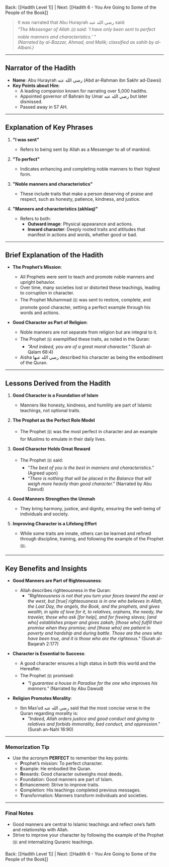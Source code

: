 Back: [[Hadith Level 1]] | Next: [[Hadith 6 - You Are Going to Some of the People of the Book]]


> It was narrated that Abu Hurayrah رضي الله عنه said:  
> *"The Messenger of Allah ﷺ said: 'I have only been sent to perfect noble manners and characteristics.' "*  
> *(Narrated by al-Bazzar, Ahmad, and Malik; classified as sahih by al-Albani.)*  

---

## Narrator of the Hadith
- **Name**: Abu Hurayrah رضي الله عنه (Abd ar-Rahman ibn Sakhr ad-Dawsi)  
- **Key Points about Him**:  
  - A leading companion known for narrating over 5,000 hadiths.  
  - Appointed governor of Bahrain by Umar رضي الله عنه but later dismissed.  
  - Passed away in 57 AH.  

---

## Explanation of Key Phrases
1. **"I was sent"**  
   - Refers to being sent by Allah as a Messenger to all of mankind.  

2. **"To perfect"**  
   - Indicates enhancing and completing noble manners to their highest form.  

3. **"Noble manners and characteristics"**  
   - These include traits that make a person deserving of praise and respect, such as honesty, patience, kindness, and justice.  

4. **"Manners and characteristics (akhlaq)"**  
   - Refers to both:  
     - **Outward image**: Physical appearance and actions.  
     - **Inward character**: Deeply rooted traits and attitudes that manifest in actions and words, whether good or bad.  

---

## Brief Explanation of the Hadith
- **The Prophet’s Mission**:  
  - All Prophets were sent to teach and promote noble manners and upright behavior.  
  - Over time, many societies lost or distorted these teachings, leading to corruption in character.  
  - The Prophet Muhammad ﷺ was sent to restore, complete, and promote good character, setting a perfect example through his words and actions.  

- **Good Character as Part of Religion**:  
  - Noble manners are not separate from religion but are integral to it.  
  - The Prophet ﷺ exemplified these traits, as noted in the Quran:  
    - *"And indeed, you are of a great moral character."* (Surah al-Qalam 68:4)  
  - Aisha رضي الله عنها described his character as being the embodiment of the Quran.  

---

## Lessons Derived from the Hadith
1. **Good Character is a Foundation of Islam**  
   - Manners like honesty, kindness, and humility are part of Islamic teachings, not optional traits.  

2. **The Prophet as the Perfect Role Model**  
   - The Prophet ﷺ was the most perfect in character and an example for Muslims to emulate in their daily lives.  

3. **Good Character Holds Great Reward**  
   - The Prophet ﷺ said:  
     - *"The best of you is the best in manners and characteristics."* (Agreed upon)  
     - *"There is nothing that will be placed in the Balance that will weigh more heavily than good character."* (Narrated by Abu Dawud)  

4. **Good Manners Strengthen the Ummah**  
   - They bring harmony, justice, and dignity, ensuring the well-being of individuals and society.  

5. **Improving Character is a Lifelong Effort**  
   - While some traits are innate, others can be learned and refined through discipline, training, and following the example of the Prophet ﷺ.  

---

## Key Benefits and Insights
- **Good Manners are Part of Righteousness**:  
   - Allah describes righteousness in the Quran:  
     - *"Righteousness is not that you turn your faces toward the east or the west, but [true] righteousness is in one who believes in Allah, the Last Day, the angels, the Book, and the prophets, and gives wealth, in spite of love for it, to relatives, orphans, the needy, the traveler, those who ask [for help], and for freeing slaves; [and who] establishes prayer and gives zakah; [those who] fulfill their promise when they promise; and [those who] are patient in poverty and hardship and during battle. Those are the ones who have been true, and it is those who are the righteous."* (Surah al-Baqarah 2:177)  

- **Character is Essential to Success**:  
   - A good character ensures a high status in both this world and the Hereafter.  
   - The Prophet ﷺ promised:  
     - *"I guarantee a house in Paradise for the one who improves his manners."* (Narrated by Abu Dawud)  

- **Religion Promotes Morality**:  
   - Ibn Mas’ud رضي الله عنه said that the most concise verse in the Quran regarding morality is:  
     - *"Indeed, Allah orders justice and good conduct and giving to relatives and forbids immorality, bad conduct, and oppression."* (Surah an-Nahl 16:90)  

---

### Memorization Tip
- Use the acronym **PERFECT** to remember the key points:  
  - **P**rophet’s mission: To perfect character.  
  - **E**xample: He embodied the Quran.  
  - **R**ewards: Good character outweighs most deeds.  
  - **F**oundation: Good manners are part of Islam.  
  - **E**nhancement: Strive to improve traits.  
  - **C**ompletion: His teachings completed previous messages.  
  - **T**ransformation: Manners transform individuals and societies.  

---

### Final Notes
- Good manners are central to Islamic teachings and reflect one’s faith and relationship with Allah.  
- Strive to improve your character by following the example of the Prophet ﷺ and internalizing Quranic teachings.


Back: [[Hadith Level 1]] | Next: [[Hadith 6 - You Are Going to Some of the People of the Book]]